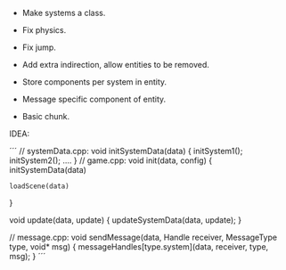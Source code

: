 - Make systems a class.
- Fix physics.
- Fix jump.
- Add extra indirection, allow entities to be removed.

- Store components per system in entity.
- Message specific component of entity.

- Basic chunk.

IDEA:

´´´
// systemData.cpp:
void initSystemData(data) {
	initSystem1();
	initSystem2();
	....
}
// game.cpp:
void init(data, config) {
    initSystemData(data)

    loadScene(data)
}


void update(data, update) {
	updateSystemData(data, update);
}

// message.cpp:
void sendMessage(data, Handle receiver, MessageType type, void* msg) {
    messageHandles[type.system](data, receiver, type, msg);
}
´´´

